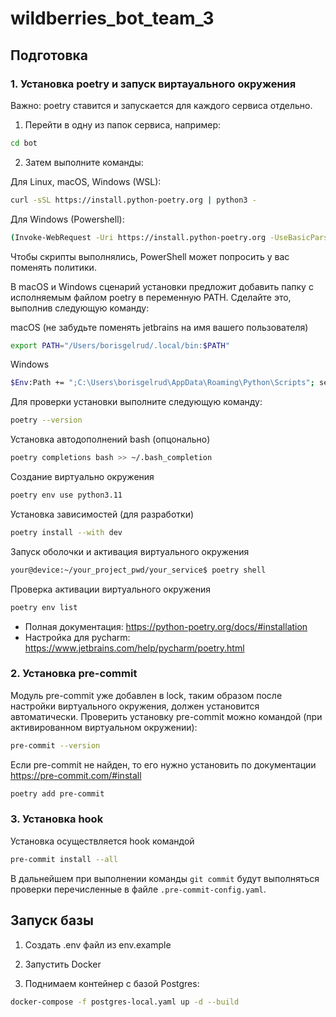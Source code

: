 # wildberries_bot_team_3


## Подготовка

### 1. Установка poetry и запуск виртауального окружения
Важно: poetry ставится и запускается для каждого сервиса отдельно.

1. Перейти в одну из папок сервиса, например:
```bash
cd bot
```
2. Затем выполните команды:

Для Linux, macOS, Windows (WSL):
```bash
curl -sSL https://install.python-poetry.org | python3 -
```

Для Windows (Powershell):
```bash
(Invoke-WebRequest -Uri https://install.python-poetry.org -UseBasicParsing).Content | py -
```
Чтобы скрипты выполнялись, PowerShell может попросить у вас поменять политики.

В macOS и Windows сценарий установки предложит добавить папку с исполняемым файлом poetry в переменную PATH. Сделайте это, выполнив следующую команду:

macOS (не забудьте поменять jetbrains на имя вашего пользователя)
```bash
export PATH="/Users/borisgelrud/.local/bin:$PATH"
```

Windows
```bash
$Env:Path += ";C:\Users\borisgelrud\AppData\Roaming\Python\Scripts"; setx PATH "$Env:Path"
```

Для проверки установки выполните следующую команду:
```bash
poetry --version
```

Установка автодополнений bash (опцонально)
```bash
poetry completions bash >> ~/.bash_completion
```

Создание виртуально окружения
```bash
poetry env use python3.11
```

Установка зависимостей (для разработки)
```bash
poetry install --with dev
```

Запуск оболочки и активация виртуального окружения

```bash
your@device:~/your_project_pwd/your_service$ poetry shell
```

Проверка активации виртуального окружения
```bash
poetry env list
```


* Полная документация: https://python-poetry.org/docs/#installation
* Настройка для pycharm: https://www.jetbrains.com/help/pycharm/poetry.html


### 2. Установка pre-commit

Модуль pre-commit уже добавлен в lock, таким образом после настройки виртуального окружения, должен установится автоматически.
Проверить установку pre-commit можно командой (при активированном виртуальном окружении):
```bash
pre-commit --version
```

Если pre-commit не найден, то его нужно установить по документации https://pre-commit.com/#install

```bash
poetry add pre-commit
```

### 3. Установка hook

Установка осуществляется hook командой
```bash
pre-commit install --all
```

В дальнейшем при выполнении команды `git commit` будут выполняться проверки перечисленные в файле `.pre-commit-config.yaml`.


## Запуск базы

1. Создать .env файл из env.example

2. Запустить Docker

3. Поднимаем контейнер с базой Postgres:
```bash
docker-compose -f postgres-local.yaml up -d --build
```

